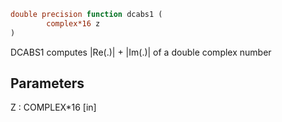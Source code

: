 ```fortran
double precision function dcabs1 (
        complex*16 z
)
```

DCABS1 computes |Re(.)| + |Im(.)| of a double complex number

## Parameters
Z : COMPLEX\*16 [in]
